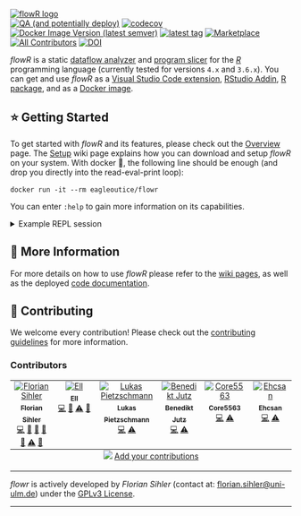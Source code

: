 [![flowR logo](https://raw.githubusercontent.com/wiki/flowr-analysis/flowr/img/flowR.png)](https://github.com/flowr-analysis/flowr/wiki)\
[![QA (and potentially deploy)](https://github.com/flowr-analysis/flowr/actions/workflows/qa.yaml/badge.svg)](https://github.com/flowr-analysis/flowr/actions/workflows/qa.yaml) [![codecov](https://codecov.io/gh/flowr-analysis/flowr/graph/badge.svg)](https://codecov.io/gh/flowr-analysis/flowr) [![Docker Image Version (latest semver)](https://img.shields.io/docker/v/eagleoutice/flowr?logo=docker&logoColor=white&label=dockerhub)](https://hub.docker.com/r/eagleoutice/flowr) [![latest tag](https://badgen.net/github/tag/flowr-analysis/flowr?label=latest&color=purple)](https://github.com/flowr-analysis/flowr/releases/latest) [![Marketplace](https://badgen.net/vs-marketplace/v/code-inspect.vscode-flowr)](https://marketplace.visualstudio.com/items?itemName=code-inspect.vscode-flowr) [![All Contributors](https://img.shields.io/github/all-contributors/flowr-analysis/flowr)](#contributors)
[![DOI](https://zenodo.org/badge/624819038.svg)](https://zenodo.org/doi/10.5281/zenodo.13319290)

_flowR_ is a static [dataflow analyzer](https://en.wikipedia.org/wiki/Data-flow_analysis) and [program slicer](https://github.com/flowr-analysis/flowr/wiki/Terminology#program-slice) for the [_R_](https://www.r-project.org/) programming language (currently tested for versions `4.x` and `3.6.x`). You can get and use _flowR_ as a [Visual Studio Code extension](https://marketplace.visualstudio.com/items?itemName=code-inspect.vscode-flowr), [RStudio Addin](https://github.com/flowr-analysis/rstudio-addin-flowr), [R package](https://github.com/flowr-analysis/flowr-r-adapter), and as a [Docker image](https://hub.docker.com/r/eagleoutice/flowr).

## ⭐ Getting Started

To get started with _flowR_ and its features, please check out the [Overview](https://github.com/flowr-analysis/flowr/wiki/Overview) page. The [Setup](https://github.com/flowr-analysis/flowr/wiki/Setup) wiki page explains how you can download and setup _flowR_ on your system. With docker&nbsp;🐳️, the following line should be enough (and drop you directly into the read-eval-print loop):

```shell
docker run -it --rm eagleoutice/flowr
```

You can enter `:help` to gain more information on its capabilities.

<details>

<summary>Example REPL session</summary>

![Example of a simple REPL session](wiki/gif/repl-demo.gif)

</details>

## 📜 More Information

For more details on how to use _flowR_ please refer to the [wiki pages](https://github.com/flowr-analysis/flowr/wiki),
as well as the deployed [code documentation](https://flowr-analysis.github.io/flowr/doc/).

## 🚀 Contributing

We welcome every contribution! Please check out the [contributing guidelines](https://github.com/flowr-analysis/flowr/tree/main/.github/CONTRIBUTING.md) for more information.

### Contributors

<!-- ALL-CONTRIBUTORS-LIST:START - Do not remove or modify this section -->
<!--suppress ALL -->
<!-- prettier-ignore-start -->
<!-- markdownlint-disable -->
<table>
  <tbody>
    <tr>
      <td align="center" valign="top" width="14.28%"><a href="https://github.com/EagleoutIce"><img src="https://avatars.githubusercontent.com/u/9303573?v=4?s=100" width="100px;" alt="Florian Sihler"/><br /><sub><b>Florian Sihler</b></sub></a><br /><a href="https://github.com/flowr-analysis/flowr/commits?author=EagleoutIce" title="Code">💻</a> <a href="#ideas-EagleoutIce" title="Ideas, Planning, & Feedback">🤔</a> <a href="#maintenance-EagleoutIce" title="Maintenance">🚧</a> <a href="#projectManagement-EagleoutIce" title="Project Management">📆</a> <a href="#research-EagleoutIce" title="Research">🔬</a> <a href="https://github.com/flowr-analysis/flowr/commits?author=EagleoutIce" title="Tests">⚠️</a> <a href="#talk-EagleoutIce" title="Talks">📢</a></td>
      <td align="center" valign="top" width="14.28%"><a href="https://ellpeck.de/"><img src="https://avatars.githubusercontent.com/u/5741138?v=4?s=100" width="100px;" alt="Ell"/><br /><sub><b>Ell</b></sub></a><br /><a href="https://github.com/flowr-analysis/flowr/commits?author=Ellpeck" title="Code">💻</a> <a href="#maintenance-Ellpeck" title="Maintenance">🚧</a> <a href="https://github.com/flowr-analysis/flowr/commits?author=Ellpeck" title="Tests">⚠️</a> <a href="#plugin-Ellpeck" title="Plugin/utility libraries">🔌</a></td>
      <td align="center" valign="top" width="14.28%"><a href="https://lukas.pietzschmann.org/"><img src="https://avatars.githubusercontent.com/u/49213919?v=4?s=100" width="100px;" alt="Lukas Pietzschmann"/><br /><sub><b>Lukas Pietzschmann</b></sub></a><br /><a href="https://github.com/flowr-analysis/flowr/commits?author=LukasPietzschmann" title="Code">💻</a> <a href="https://github.com/flowr-analysis/flowr/commits?author=LukasPietzschmann" title="Tests">⚠️</a></td>
      <td align="center" valign="top" width="14.28%"><a href="https://github.com/bjthehun"><img src="https://avatars.githubusercontent.com/u/38729215?v=4?s=100" width="100px;" alt="Benedikt Jutz"/><br /><sub><b>Benedikt Jutz</b></sub></a><br /><a href="https://github.com/flowr-analysis/flowr/commits?author=bjthehun" title="Code">💻</a> <a href="https://github.com/flowr-analysis/flowr/commits?author=bjthehun" title="Tests">⚠️</a></td>
      <td align="center" valign="top" width="14.28%"><a href="https://github.com/Core5563"><img src="https://avatars.githubusercontent.com/u/140061253?v=4?s=100" width="100px;" alt="Core5563"/><br /><sub><b>Core5563</b></sub></a><br /><a href="https://github.com/flowr-analysis/flowr/commits?author=Core5563" title="Code">💻</a> <a href="https://github.com/flowr-analysis/flowr/commits?author=Core5563" title="Tests">⚠️</a></td>
      <td align="center" valign="top" width="14.28%"><a href="https://github.com/Ehcsan"><img src="https://avatars.githubusercontent.com/u/68707578?v=4?s=100" width="100px;" alt="Ehcsan"/><br /><sub><b>Ehcsan</b></sub></a><br /><a href="https://github.com/flowr-analysis/flowr/commits?author=Ehcsan" title="Code">💻</a> <a href="https://github.com/flowr-analysis/flowr/commits?author=Ehcsan" title="Tests">⚠️</a></td>
    </tr>
  </tbody>
  <tfoot>
    <tr>
      <td align="center" size="13px" colspan="7">
        <img src="https://raw.githubusercontent.com/all-contributors/all-contributors-cli/1b8533af435da9854653492b1327a23a4dbd0a10/assets/logo-small.svg">
          <a href="https://all-contributors.js.org/docs/en/bot/usage">Add your contributions</a>
        </img>
      </td>
    </tr>
  </tfoot>
</table>

<!-- markdownlint-restore -->
<!-- prettier-ignore-end -->
<!-- ALL-CONTRIBUTORS-LIST:END -->

----

*flowr* is actively developed by *Florian Sihler* (contact at: <florian.sihler@uni-ulm.de>) under the
[GPLv3 License](LICENSE).

----
